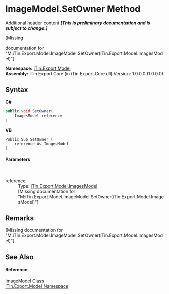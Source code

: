 # ImageModel.SetOwner Method 
Additional header content _**\[This is preliminary documentation and is subject to change.\]**_

\[Missing <summary> documentation for "M:iTin.Export.Model.ImageModel.SetOwner(iTin.Export.Model.ImagesModel)"\]

**Namespace:**&nbsp;<a href="ef57ffcc-e95e-b212-5a46-9aa6f5a3511f">iTin.Export.Model</a><br />**Assembly:**&nbsp;iTin.Export.Core (in iTin.Export.Core.dll) Version: 1.0.0.0 (1.0.0.0)

## Syntax

**C#**<br />
``` C#
public void SetOwner(
	ImagesModel reference
)
```

**VB**<br />
``` VB
Public Sub SetOwner ( 
	reference As ImagesModel
)
```


#### Parameters
&nbsp;<dl><dt>reference</dt><dd>Type: <a href="414cde2b-bdd9-347e-5753-c2fe9b5d3327">iTin.Export.Model.ImagesModel</a><br />\[Missing <param name="reference"/> documentation for "M:iTin.Export.Model.ImageModel.SetOwner(iTin.Export.Model.ImagesModel)"\]</dd></dl>

## Remarks
\[Missing <remarks> documentation for "M:iTin.Export.Model.ImageModel.SetOwner(iTin.Export.Model.ImagesModel)"\]

## See Also


#### Reference
<a href="137d2f5b-d37d-72be-e7a0-12bcf0b26444">ImageModel Class</a><br /><a href="ef57ffcc-e95e-b212-5a46-9aa6f5a3511f">iTin.Export.Model Namespace</a><br />